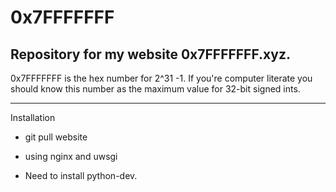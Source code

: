 # 0x7FFFFFFF

## Repository for my website 0x7FFFFFFF.xyz. 

0x7FFFFFFF is the hex number for 2^31 -1. If you're computer literate you should know this number as the maximum value for 32-bit signed ints. 

--------------------------

Installation

- git pull website
- using nginx and uwsgi

- Need to install python-dev.


